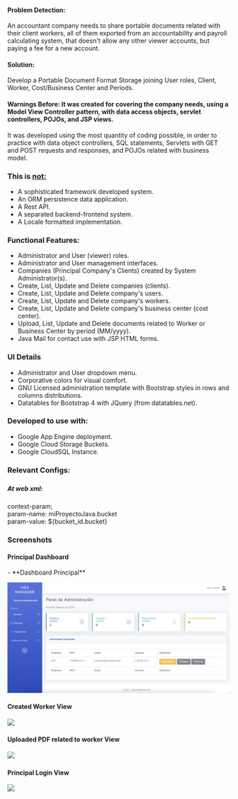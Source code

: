 <h4>Problem Detection: </h4>

<p>An accountant company needs to share portable documents related with their client workers,
all of them exported from an accountability and payroll calculating system, that doesn't allow any other
viewer accounts, but paying a fee for a new account. </p>

<h4>Solution:</h4>

<p>
Develop a Portable Document Format Storage joining User roles, Client, Worker, Cost/Business Center and Periods.</p>

<h4>Warnings Before: It was created for covering the company needs, using
a Model View Controller pattern, with data access objects, servlet controllers, POJOs, and JSP views.</h4>
<p>It was developed using the most quantity of coding possible, in order to practice with data object controllers, SQL statements, Servlets with GET and POST requests and responses, and POJOs related with business model.</p>

<h3>This is <strong><u>not:</u></strong></h3>

<ul>
    <li>A sophisticated framework developed system.</li>
    <li>An ORM persistence data application.</li>
    <li>A Rest API.</li>
    <li>A separated backend-frontend system.</li>
    <li>A Locale formatted implementation.</li>
</ul>
</p>


<h3>Functional Features:</h3>

<div>
<ul>
    <li>Administrator and User (viewer) roles.</li>
    <li>Administrator and User management interfaces.</li>
    <li>Companies (Principal Company's Clients) created by System Administrator(s).</li>
    <li>Create, List, Update and Delete companies (clients).</li>
    <li>Create, List, Update and Delete company's users.</li>
    <li>Create, List, Update and Delete company's workers.</li>
    <li>Create, List, Update and Delete company's business center (cost center).</li>
    <li>Upload, List, Update and Delete documents related to Worker or Business Center by period (MM/yyyy).</li>
    <li>Java Mail for contact use with JSP HTML forms.</li>
</ul>
</div>

<h3>UI Details</h3>
<div>
<ul>
    <li>Administrator and User dropdown menu.</li>
    <li>Corporative colors for visual comfort.</li>
    <li>GNU Licensed administration template with Bootstrap styles in rows and columns distributions.</li>
    <li>Datatables for Bootstrap 4 with JQuery (from datatables.net).</li>
</ul>
</div>

<h3>Developed to use with:</h3>
<ul>
    <li>Google App Engine deployment.</li>
    <li>Google Cloud Storage Buckets.</li>
    <li>Google CloudSQL Instance.</li>
</ul>


<h3>Relevant Configs:<h3>

<h5>At web xml:</h5>
<p>context-param; <br>
    param-name: miProyectoJava.bucket <br>
    param-value: ${bucket_id.bucket}
</p>

<h3>Screenshots</h3>
<h4>Principal Dashboard</h4>
<div>
    - **Dashboard Principal**

![Dashboard](/web/img/principal_dashboard.png)
</div>
<h4>Created Worker View</h4>
<div>
    <img src="https://mgimgsgitrepository.s3-us-west-1.amazonaws.com/worker_create_view.png">
</div>
<h4>Uploaded PDF related to worker View</h4>
<div>
    <img src="https://mgimgsgitrepository.s3-us-west-1.amazonaws.com/uploaded_pdf_worker.png">
</div>
<h4>Principal Login View</h4>
<div>
    <img src="https://mgimgsgitrepository.s3-us-west-1.amazonaws.com/login_view.png">
</div>

